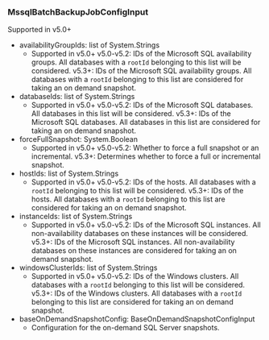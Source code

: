### MssqlBatchBackupJobConfigInput
Supported in v5.0+

- availabilityGroupIds: list of System.Strings
  - Supported in v5.0+
      v5.0-v5.2: IDs of the Microsoft SQL availability groups. All databases with a `rootId` belonging to this list will be considered.
      v5.3+: IDs of the Microsoft SQL availability groups. All databases with a `rootId` belonging to this list are considered for taking an on demand snapshot.
- databaseIds: list of System.Strings
  - Supported in v5.0+
      v5.0-v5.2: IDs of the Microsoft SQL databases. All databases in this list will be considered.
      v5.3+: IDs of the Microsoft SQL databases. All databases in this list are considered for taking an on demand snapshot.
- forceFullSnapshot: System.Boolean
  - Supported in v5.0+
      v5.0-v5.2: Whether to force a full snapshot or an incremental.
      v5.3+: Determines whether to force a full or incremental snapshot.
- hostIds: list of System.Strings
  - Supported in v5.0+
      v5.0-v5.2: IDs of the hosts. All databases with a `rootId` belonging to this list will be considered.
      v5.3+: IDs of the hosts. All databases with a `rootId` belonging to this list are considered for taking an on demand snapshot.
- instanceIds: list of System.Strings
  - Supported in v5.0+
      v5.0-v5.2: IDs of the Microsoft SQL instances. All non-availability databases on these instances will be considered.
      v5.3+: IDs of the Microsoft SQL instances. All non-availability databases on these instances are considered for taking an on demand snapshot.
- windowsClusterIds: list of System.Strings
  - Supported in v5.0+
      v5.0-v5.2: IDs of the Windows clusters. All databases with a `rootId` belonging to this list will be considered.
      v5.3+: IDs of the Windows clusters. All databases with a `rootId` belonging to this list are considered for taking an on demand snapshot.
- baseOnDemandSnapshotConfig: BaseOnDemandSnapshotConfigInput
  - Configuration for the on-demand SQL Server snapshots.
